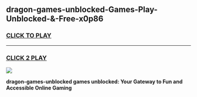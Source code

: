 
## dragon-games-unblocked-Games-Play-Unblocked-&-Free-x0p86
<h3>
<a href="https://premium76.site?title=dragon-games-unblocked&ref=24A">CLICK TO PLAY</a></h3>
<hr>

<h3>
<a href="https://premium76.site?title=dragon-games-unblocked&ref=24A">CLICK 2 PLAY</a>
  
</h3>

<a href="https://premium76.site?title=dragon-games-unblocked&ref=24A"><img src="https://clearcache.store/games.png"></a>


**dragon-games-unblocked games unblocked: Your Gateway to Fun and Accessible Online Gaming**

